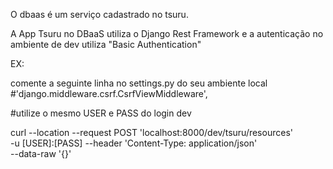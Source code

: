 O dbaas é um serviço cadastrado no tsuru.

A App Tsuru no DBaaS utiliza o Django Rest Framework e a autenticação no ambiente de dev utiliza "Basic Authentication"

EX:

comente a seguinte linha no settings.py do seu ambiente local
#'django.middleware.csrf.CsrfViewMiddleware',

#utilize o mesmo USER  e PASS do login  dev

  curl --location --request POST 'localhost:8000/dev/tsuru/resources' \
-u [USER]:[PASS]
--header 'Content-Type: application/json' \
--data-raw '{}'
